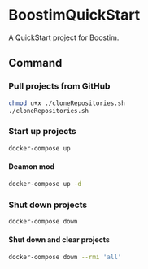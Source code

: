 # BoostimQuickStart
A QuickStart project for Boostim.

## Command
### Pull projects from GitHub
```bash
chmod u+x ./cloneRepositories.sh
./cloneRepositories.sh
```

### Start up projects
```bash
docker-compose up
```

#### Deamon mod
```bash
docker-compose up -d
```

### Shut down projects
```bash
docker-compose down
```

#### Shut down and clear projects
```bash
docker-compose down --rmi 'all'
```